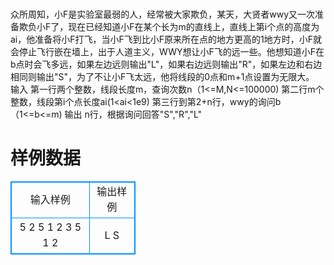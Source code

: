 # 
众所周知，小F是实验室最弱的人，经常被大家欺负，某天，大贤者wwy又一次准备欺负小F了，现在已经知道小F在某个长为m的直线上，直线上第i个点的高度为ai，他准备将小F打飞，当小F飞到比小F原来所在点的地方更高的1地方时，小F就会停止飞行嵌在墙上，出于人道主义，WWY想让小F飞的远一些。他想知道小F在b点时会飞多远，如果左边远则输出"L"，如果右边远则输出"R"，如果左边和右边相同则输出"S"，为了不让小F飞太远，他将线段的0点和m+1点设置为无限大。
输入
第一行两个整数，线段长度m，查询次数n（1<=M,N<=100000)
第二行m个整数，线段第i个点长度ai(1<ai<1e9)
第三行到第2+n行，wwy的询问b（1<=b<=m)
输出
n行，根据询问回答"S","R","L"
# 样例数据
<style>
        table,table tr th, table tr td { border:1px solid #0094ff; }
        table { width: 200px; min-height: 25px; line-height: 25px; text-align: center; border-collapse: collapse;}   
    </style>
<table>
	<tr>
		<td>输入样例</td>
		<td>输出样例</td>
	</tr>
<tr><td>5 2
5 1 2 3 5
1
2</td><td>L
S
</td></tr></table>
